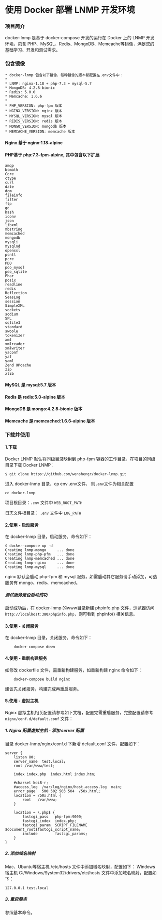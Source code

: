 # 使用 Docker 部署 LNMP 开发环境


### 项目简介
docker-lnmp 是基于 docker-compose 开发的运行在 Docker 上的 LNMP 开发环境，包含 PHP、MySQL、Redis、MongoDB、Memcache等镜像，满足您的基础学习、开发和测试需求。


### 包含镜像
```
* docker-lnmp 包含以下镜像，每种镜像的版本都配置在.env文件中：
* 
* LNMP: nginx-1.18 + php-7.3 + mysql-5.7
* MongoDB: 4.2.8-bionic
* Redis: 5.0.0
* Memcache: 1.6.6
* 
* PHP_VERSION: php-fpm 版本
* NGINX_VERSION: nginx 版本
* MYSQL_VERSION: mysql 版本
* REDIS_VERSION: redis 版本
* MONGO_VERSION: mongodb 版本
* MEMCACHE_VERSION: memcache 版本
```

#### Nginx 基于 nginx:1.18-alpine

#### PHP基于 php:7.3-fpm-alpine, 其中包含以下扩展
```
amqp
bcmath
Core
ctype
curl
date
dom
fileinfo
filter
ftp
gd
hash
iconv
json
libxml
mbstring
memcached
mongodb
mysqli
mysqlnd
openssl
pcntl
pcre
PDO
pdo_mysql
pdo_sqlite
Phar
posix
readline
redis
Reflection
SeasLog
session
SimpleXML
sockets
sodium
SPL
sqlite3
standard
swoole
tokenizer
xml
xmlreader
xmlwriter
yaconf
yaf
yaml
Zend OPcache
zip
zlib
```

#### MySQL 是 mysql:5.7 版本

#### Redis 是  redis:5.0-alpine 版本

#### MongoDB 是 mongo:4.2.8-bionic 版本

#### Memcache 是 memcached:1.6.6-alpine 版本


### 下载并使用

#### 1.下载
Docker LNMP 默认将同级目录映射到 php-fpm 容器的工作目录，在项目的同级目录下载 Docker LNMP：
```
$ git clone https://github.com/wenshengr/docker-lnmp.git
```

进入 docker-lnmp 目录，cp env .env文件， 则`.env`文件为相关配置

```
cd docker-lnmp
```
项目根目录：`.env` 文件中 `WEB_ROOT_PATH`

日志文件根目录： `.env` 文件中 `LOG_PATH`

#### 2.使用 - 启动服务

在 docker-lnmp 目录，启动服务，命令如下：
``` 
$ docker-compose up -d
Creating lnmp-mongo     ... done
Creating lnmp-php-pfm   ... done
Creating lnmp-memcached ... done
Creating lnmp-nginx     ... done
Creating lnmp-mysql     ... done
```

nginx 默认会启动 php-fpm 和 mysql 服务，如需启动其它服务请手动添加，可选服务有 mongo、redis、memcached。

##### 测试服务是否启动成功
启动成功后，在 docker-lnmp 的www目录新建 phpinfo.php 文件，浏览器访问 `http://localhost:380/phpinfo.php`，则可看到 phpinfo() 相关信息。


#### 3.使用 - 关闭服务

在 docker-lnmp 目录，关闭服务，命令如下：
``` 
	docker-compose down
```


#### 4.使用 - 重新构建服务

如修改 dockerfile 文件，需重新构建服务，如重新构建 nginx 命令如下：
```
	docker-compose build nginx
```

建议先关闭服务，构建完成再重启服务。


#### 5.使用 - 虚拟主机

Nginx 虚拟主机相关配置请参考如下文档，配置完需重启服务，完整配置请参考 `nignx/conf.d/default.conf` 文件：


##### 1. Nginx 配置虚拟主机 - 添加 server 配置

目录 docker-lnmp/nginx/conf.d 下新增 default.conf 文件，配置如下：
```
server {
    listen 80;
    server_name  test.local;
    root /var/www/test;

    index index.php  index.html index.htm;

    #charset koi8-r;
    #access_log  /var/log/nginx/host.access.log  main;
    error_page   500 502 503 504  /50x.html;
    location = /50x.html {
        root   /var/www;
    }

    location ~ \.php$ {
        fastcgi_pass   php-fpm:9000;
        fastcgi_index  index.php;
        fastcgi_param  SCRIPT_FILENAME  $document_root$fastcgi_script_name;
        include        fastcgi_params;
    }
}
```

##### 2. 添加域名映射

Mac、Ubuntu等宿主机 /etc/hosts 文件中添加域名映射，配置如下：
Windows 宿主机 C:/Windows/System32/drivers/etc/hosts 文件中添加域名映射，配置如下：
```
127.0.0.1 test.local
```

##### 3. 重启服务

参照基本命令。

